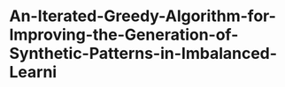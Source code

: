 # An-Iterated-Greedy-Algorithm-for-Improving-the-Generation-of-Synthetic-Patterns-in-Imbalanced-Learni